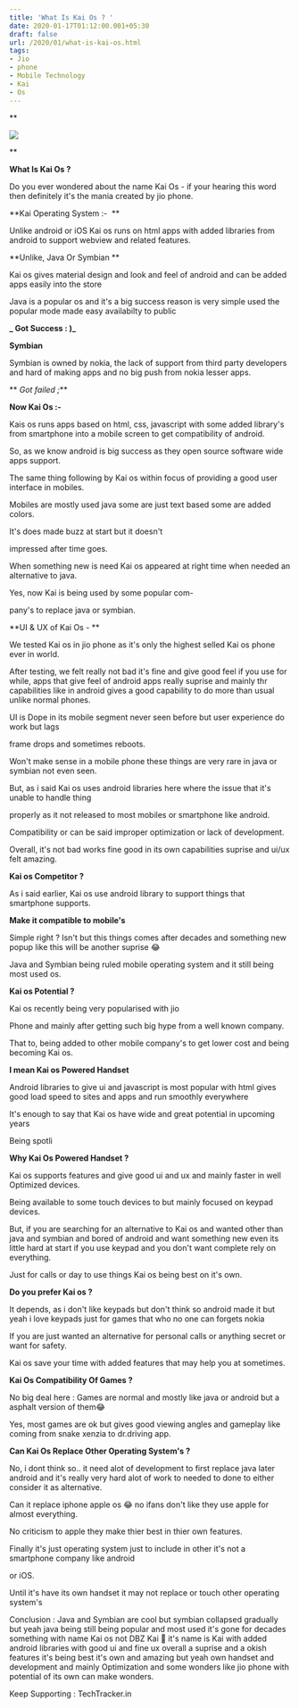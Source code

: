 ```yaml
---
title: 'What Is Kai Os ? '
date: 2020-01-17T01:12:00.001+05:30
draft: false
url: /2020/01/what-is-kai-os.html
tags: 
- Jio
- phone
- Mobile Technology
- Kai
- Os
---
```


**  

  

[![](https://lh3.googleusercontent.com/-rEOyH-PLanQ/XiNYLqONatI/AAAAAAAAAzo/fvTcoWSJ-bw5WQdzBItaALAusY4Q2vEXACLcBGAsYHQ/s1600/IMG_20200119_000426_691.jpg)](https://lh3.googleusercontent.com/-rEOyH-PLanQ/XiNYLqONatI/AAAAAAAAAzo/fvTcoWSJ-bw5WQdzBItaALAusY4Q2vEXACLcBGAsYHQ/s1600/IMG_20200119_000426_691.jpg)

  


**

**What Is Kai Os ?**

  

Do you ever wondered about the name Kai Os - if your hearing this word then definitely it's the mania created by jio phone.

  

**Kai Operating System :-  **

Unlike android or iOS Kai os runs on html apps with added libraries from android to support webview and related features.

  

**Unlike, Java Or Symbian **

Kai os gives material design and look and feel of android and can be added apps easily into the store 

  

Java is a popular os and it's a big success reason is very simple used the popular mode made easy availabilty to public

  

**_ Got Success : )_**

**Symbian**

Symbian is owned by nokia, the lack of support from third party developers and hard of making apps and no big push from nokia lesser apps.

  

** _Got failed ;_**

  

**Now Kai Os :-**

  

Kais os runs apps based on html, css, javascript with some added library's from smartphone into a mobile screen to get compatibility of android.

  

So, as we know android is big success as they open source software wide apps support.

  

The same thing following by Kai os within focus of providing a good user interface in mobiles.

  

Mobiles are mostly used java some are just text based some are added colors.

  

It's does made buzz at start but it doesn't

impressed after time goes.  

  

When something new is need Kai os appeared at right time when needed an alternative to java.

  

Yes, now Kai is being used by some popular com-

pany's to replace java or symbian.

  

**UI & UX of Kai Os - **

We tested Kai os in jio phone as it's only the highest selled Kai os phone ever in world.

  

After testing, we felt really not bad it's fine and give good feel if you use for while, apps that give feel of android apps really suprise and mainly thr capabilities like in android gives a good capability to do more than usual unlike normal phones.

  

UI is Dope in its mobile segment never seen before but user experience do work but lags 

frame drops and sometimes reboots.

  

Won't make sense in a mobile phone these things are very rare in java or symbian not even seen.

  

But, as i said Kai os uses android libraries here where the issue that it's unable to handle thing

properly as it not released to most mobiles or smartphone like android.

  

Compatibility or can be said improper optimization or lack of development.

  

Overall, it's not bad works fine good in its own capabilities suprise and ui/ux felt amazing.

  

**Kai os Competitor ?**

As i said earlier, Kai os use android library to support things that smartphone supports.

  

**Make it compatible to mobile's**

  

Simple right ? Isn't but this things comes after decades and something new popup like this will be another suprise 😂

  

Java and Symbian being ruled mobile operating system and it still being most used os.

  

**Kai os Potential ?**

Kai os recently being very popularised with jio 

Phone and mainly after getting such big hype from a well known company.

  

That to, being added to other mobile company's to get lower cost and being becoming Kai os.

  

**I mean Kai os Powered Handset**

Android libraries to give ui and javascript is most popular with html gives good load speed to sites and apps and run smoothly everywhere 

  

It's enough to say that Kai os have wide and great potential in upcoming years 

  

Being spotli

  

**Why Kai Os Powered Handset ?**

Kai os supports features and give good ui and ux and mainly faster in well Optimized devices.

  

Being available to some touch devices to but mainly focused on keypad devices.

  

But, if you are searching for an alternative to Kai os and wanted other than java and symbian and bored of android and want something new even its little hard at start if you use keypad and you don't want complete rely on everything.

  

Just for calls or day to use things Kai os being best on it's own.

  

**Do you prefer Kai os ?**

It depends, as i don't like keypads but don't think so android made it but yeah i love keypads just for games that who no one can forgets nokia

  

If you are just wanted an alternative for personal calls or anything secret or want for safety.

  

Kai os save your time with added features that may help you at sometimes.

  

**Kai Os Compatibility Of Games ?**

No big deal here : Games are normal and mostly like java or android but a asphalt version of them😂

  

Yes, most games are ok but gives good viewing angles and gameplay like coming from snake xenzia to dr.driving app.

  

**Can Kai Os Replace Other Operating System's ?**

No, i dont think so.. it need alot of development to first replace java later android and it's really very hard alot of work to needed to done to either consider it as alternative.

  

Can it replace iphone apple os 😂 no ifans don't like they use apple for almost everything.

  

No criticism to apple they make thier best in thier own features.

  

Finally it's just operating system just to include in other it's not a smartphone company like android

or iOS.

  

Until it's have its own handset it may not replace or touch other operating system's

  

Conclusion : Java and Symbian are cool but symbian collapsed gradually but yeah java being still being popular and most used it's gone for decades something with name Kai os not DBZ Kai 🍭 it's name is Kai with added android libraries with good ui and fine ux overall a suprise and a okish features it's being best it's own and amazing but yeah own handset and development and mainly Optimization and some wonders like jio phone with potential of its own can make wonders.

  

Keep Supporting : TechTracker.in